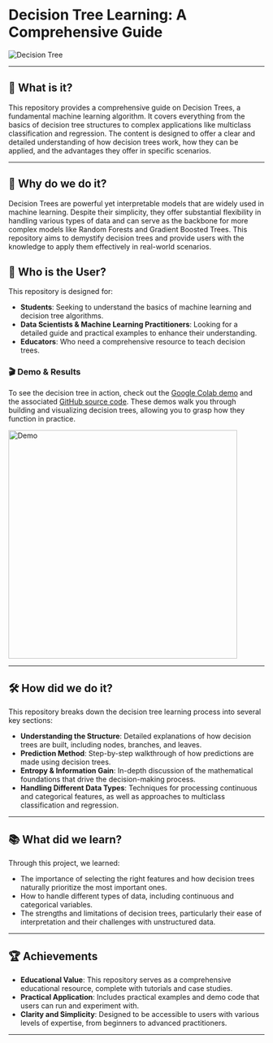 # **Decision Tree Learning: A Comprehensive Guide**

![Decision Tree](https://img.shields.io/badge/Decision-Tree-green)

---
## 🌟 **What is it?**
This repository provides a comprehensive guide on Decision Trees, a fundamental machine learning algorithm. It covers everything from the basics of decision tree structures to complex applications like multiclass classification and regression. The content is designed to offer a clear and detailed understanding of how decision trees work, how they can be applied, and the advantages they offer in specific scenarios.

---
## 🎯 **Why do we do it?**
Decision Trees are powerful yet interpretable models that are widely used in machine learning. Despite their simplicity, they offer substantial flexibility in handling various types of data and can serve as the backbone for more complex models like Random Forests and Gradient Boosted Trees. This repository aims to demystify decision trees and provide users with the knowledge to apply them effectively in real-world scenarios.

## 👥 **Who is the User?**
This repository is designed for:
- **Students**: Seeking to understand the basics of machine learning and decision tree algorithms.
- **Data Scientists & Machine Learning Practitioners**: Looking for a detailed guide and practical examples to enhance their understanding.
- **Educators**: Who need a comprehensive resource to teach decision trees.

### 🎬 **Demo & Results**
To see the decision tree in action, check out the [Google Colab demo](https://colab.research.google.com/drive/1oFhCdeEUeVT21CSJTo5KT00ACeNxCnqL?usp=sharing) and the associated [GitHub source code](https://github.com/QuanHoangNgoc/All_Decision_Tree_Hoang_Ngoc_Quan_22521178). These demos walk you through building and visualizing decision trees, allowing you to grasp how they function in practice.

<img src="https://github.com/user-attachments/assets/1a61dbdf-aaa2-4bd5-8214-3d7cf76099f2" alt="Demo" width="450"/>

---
## 🛠️ **How did we do it?**
This repository breaks down the decision tree learning process into several key sections:
- **Understanding the Structure**: Detailed explanations of how decision trees are built, including nodes, branches, and leaves.
- **Prediction Method**: Step-by-step walkthrough of how predictions are made using decision trees.
- **Entropy & Information Gain**: In-depth discussion of the mathematical foundations that drive the decision-making process.
- **Handling Different Data Types**: Techniques for processing continuous and categorical features, as well as approaches to multiclass classification and regression.

---
## 📚 **What did we learn?**
Through this project, we learned:
- The importance of selecting the right features and how decision trees naturally prioritize the most important ones.
- How to handle different types of data, including continuous and categorical variables.
- The strengths and limitations of decision trees, particularly their ease of interpretation and their challenges with unstructured data.

---
## 🏆 **Achievements**
- **Educational Value**: This repository serves as a comprehensive educational resource, complete with tutorials and case studies.
- **Practical Application**: Includes practical examples and demo code that users can run and experiment with.
- **Clarity and Simplicity**: Designed to be accessible to users with various levels of expertise, from beginners to advanced practitioners.

---

